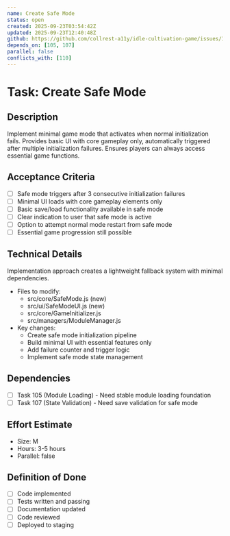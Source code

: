 ```yaml
---
name: Create Safe Mode
status: open
created: 2025-09-23T03:54:42Z
updated: 2025-09-23T12:40:48Z
github: https://github.com/collrest-a11y/idle-cultivation-game/issues/108
depends_on: [105, 107]
parallel: false
conflicts_with: [110]
---
```


# Task: Create Safe Mode

## Description
Implement minimal game mode that activates when normal initialization fails. Provides basic UI with core gameplay only, automatically triggered after multiple initialization failures. Ensures players can always access essential game functions.

## Acceptance Criteria
- [ ] Safe mode triggers after 3 consecutive initialization failures
- [ ] Minimal UI loads with core gameplay elements only
- [ ] Basic save/load functionality available in safe mode
- [ ] Clear indication to user that safe mode is active
- [ ] Option to attempt normal mode restart from safe mode
- [ ] Essential game progression still possible

## Technical Details
Implementation approach creates a lightweight fallback system with minimal dependencies.

- Files to modify:
  - src/core/SafeMode.js (new)
  - src/ui/SafeModeUI.js (new)
  - src/core/GameInitializer.js
  - src/managers/ModuleManager.js
- Key changes:
  - Create safe mode initialization pipeline
  - Build minimal UI with essential features only
  - Add failure counter and trigger logic
  - Implement safe mode state management

## Dependencies
- [ ] Task 105 (Module Loading) - Need stable module loading foundation
- [ ] Task 107 (State Validation) - Need save validation for safe mode

## Effort Estimate
- Size: M
- Hours: 3-5 hours
- Parallel: false

## Definition of Done
- [ ] Code implemented
- [ ] Tests written and passing
- [ ] Documentation updated
- [ ] Code reviewed
- [ ] Deployed to staging
